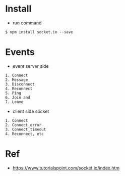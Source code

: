 # Install
* run command
```
$ npm install socket.io --save
```

# Events
* event server side
```
1. Connect
2. Message
3. Disconnect
4. Reconnect
5. Ping
6. Join and
7. Leave
```
* client side socket
```
1. Connect
2. Connect_error
3. Connect_timeout
4. Reconnect, etc
```

# Ref
* https://www.tutorialspoint.com/socket.io/index.htm